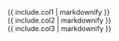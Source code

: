 <div class="row row-cols-md-3">
    <div class="col">
        {{ include.col1 | markdownify }}
    </div>
    <div class="col">
        {{ include.col2 | markdownify }}
    </div>
    <div class="col">
        {{ include.col3 | markdownify }}
    </div>
</div>
